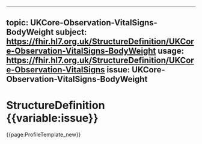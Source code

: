 
---
topic: UKCore-Observation-VitalSigns-BodyWeight
subject: https://fhir.hl7.org.uk/StructureDefinition/UKCore-Observation-VitalSigns-BodyWeight
usage: https://fhir.hl7.org.uk/StructureDefinition/UKCore-Observation-VitalSigns
issue: UKCore-Observation-VitalSigns-BodyWeight
---
              
# StructureDefinition {{variable:issue}}

<nocheck>
{{page:ProfileTemplate_new}}
</nocheck>

